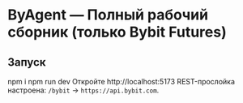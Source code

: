 # ByAgent — Полный рабочий сборник (только Bybit Futures)
## Запуск
npm i
npm run dev
Откройте http://localhost:5173
REST-прослойка настроена: `/bybit` → `https://api.bybit.com`.
